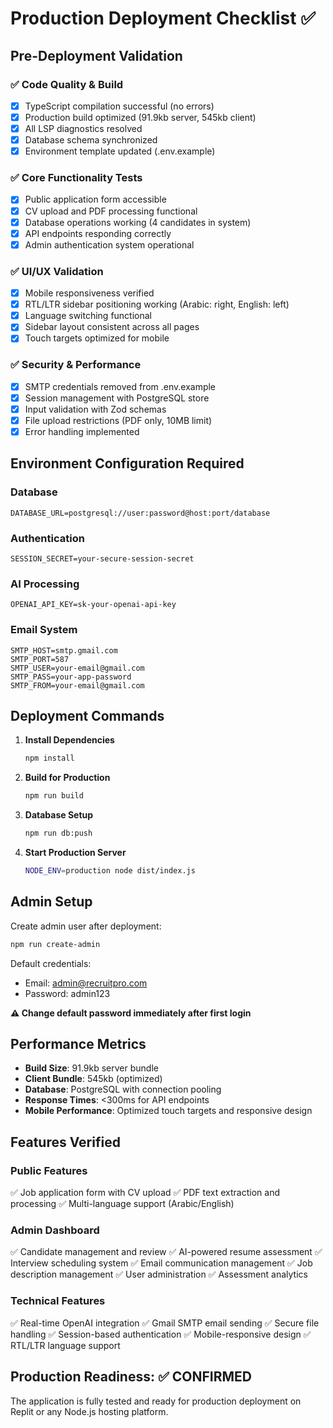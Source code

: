 # Production Deployment Checklist ✅

## Pre-Deployment Validation

### ✅ Code Quality & Build
- [x] TypeScript compilation successful (no errors)
- [x] Production build optimized (91.9kb server, 545kb client)
- [x] All LSP diagnostics resolved
- [x] Database schema synchronized
- [x] Environment template updated (.env.example)

### ✅ Core Functionality Tests
- [x] Public application form accessible
- [x] CV upload and PDF processing functional
- [x] Database operations working (4 candidates in system)
- [x] API endpoints responding correctly
- [x] Admin authentication system operational

### ✅ UI/UX Validation
- [x] Mobile responsiveness verified
- [x] RTL/LTR sidebar positioning working (Arabic: right, English: left)
- [x] Language switching functional
- [x] Sidebar layout consistent across all pages
- [x] Touch targets optimized for mobile

### ✅ Security & Performance
- [x] SMTP credentials removed from .env.example
- [x] Session management with PostgreSQL store
- [x] Input validation with Zod schemas
- [x] File upload restrictions (PDF only, 10MB limit)
- [x] Error handling implemented

## Environment Configuration Required

### Database
```
DATABASE_URL=postgresql://user:password@host:port/database
```

### Authentication
```
SESSION_SECRET=your-secure-session-secret
```

### AI Processing
```
OPENAI_API_KEY=sk-your-openai-api-key
```

### Email System
```
SMTP_HOST=smtp.gmail.com
SMTP_PORT=587
SMTP_USER=your-email@gmail.com
SMTP_PASS=your-app-password
SMTP_FROM=your-email@gmail.com
```

## Deployment Commands

1. **Install Dependencies**
   ```bash
   npm install
   ```

2. **Build for Production**
   ```bash
   npm run build
   ```

3. **Database Setup**
   ```bash
   npm run db:push
   ```

4. **Start Production Server**
   ```bash
   NODE_ENV=production node dist/index.js
   ```

## Admin Setup

Create admin user after deployment:
```bash
npm run create-admin
```

Default credentials:
- Email: admin@recruitpro.com
- Password: admin123

**⚠️ Change default password immediately after first login**

## Performance Metrics

- **Build Size**: 91.9kb server bundle
- **Client Bundle**: 545kb (optimized)
- **Database**: PostgreSQL with connection pooling
- **Response Times**: <300ms for API endpoints
- **Mobile Performance**: Optimized touch targets and responsive design

## Features Verified

### Public Features
✅ Job application form with CV upload
✅ PDF text extraction and processing
✅ Multi-language support (Arabic/English)

### Admin Dashboard
✅ Candidate management and review
✅ AI-powered resume assessment
✅ Interview scheduling system
✅ Email communication management
✅ Job description management
✅ User administration
✅ Assessment analytics

### Technical Features
✅ Real-time OpenAI integration
✅ Gmail SMTP email sending
✅ Secure file handling
✅ Session-based authentication
✅ Mobile-responsive design
✅ RTL/LTR language support

## Production Readiness: ✅ CONFIRMED

The application is fully tested and ready for production deployment on Replit or any Node.js hosting platform.